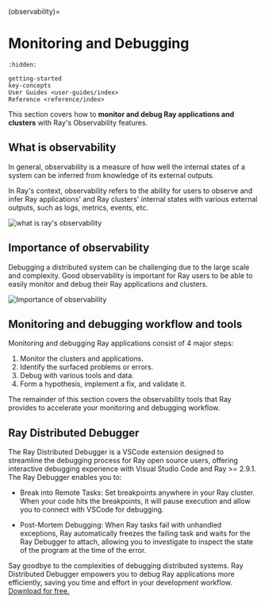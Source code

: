 (observability)=

# Monitoring and Debugging

```{toctree}
:hidden:

getting-started
key-concepts
User Guides <user-guides/index>
Reference <reference/index>
```

This section covers how to **monitor and debug Ray applications and clusters** with Ray's Observability features.


## What is observability
In general, observability is a measure of how well the internal states of a system can be inferred from knowledge of its external outputs.

In Ray's context, observability refers to the ability for users to observe and infer Ray applications' and Ray clusters' internal states with various external outputs, such as logs, metrics, events, etc.

![what is ray's observability](./images/what-is-ray-observability.png)


## Importance of observability
Debugging a distributed system can be challenging due to the large scale and complexity. Good observability is important for Ray users to be able to easily monitor and debug their Ray applications and clusters.

![Importance of observability](./images/importance-of-observability.png)


## Monitoring and debugging workflow and tools

Monitoring and debugging Ray applications consist of 4 major steps:
1. Monitor the clusters and applications.
2. Identify the surfaced problems or errors.
3. Debug with various tools and data.
4. Form a hypothesis, implement a fix, and validate it.

The remainder of this section covers the observability tools that Ray provides to accelerate your monitoring and debugging workflow.

## Ray Distributed Debugger

The Ray Distributed Debugger is a VSCode extension designed to streamline the debugging process for Ray open source users, offering interactive debugging experience with Visual Studio Code and Ray >= 2.9.1. The Ray Debugger enables you to:

- Break into Remote Tasks: Set breakpoints anywhere in your Ray cluster. When your code hits the breakpoints, it will pause execution and allow you to connect with VSCode for debugging.

- Post-Mortem Debugging: When Ray tasks fail with unhandled exceptions, Ray automatically freezes the failing task and waits for the Ray Debugger to attach, allowing you to investigate to inspect the state of the program at the time of the error.

Say goodbye to the complexities of debugging distributed systems. Ray Distributed Debugger empowers you to debug Ray applications more efficiently, saving you time and effort in your development workflow. [Download for free.](https://www.anyscale.com/blog/ray-distributed-debugger)